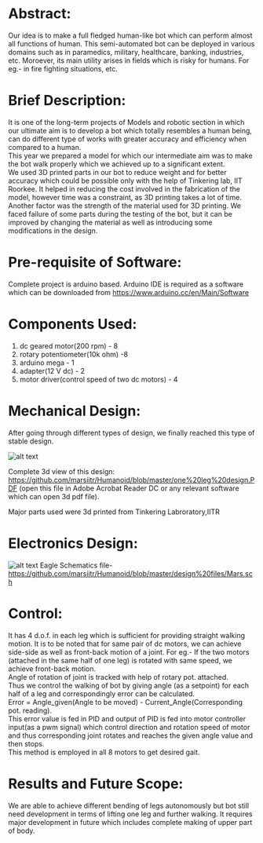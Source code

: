 
# Abstract:
Our idea is to make a full fledged human-like bot which can perform almost all functions of human. This semi-automated bot can be deployed in various domains such as in paramedics, military, healthcare, banking, industries, etc. Moroever, its main utility arises in fields which is risky for humans. For eg.- in fire fighting situations, etc.

# Brief Description: 
It is one of the long-term projects of Models and robotic section in which our ultimate aim is to develop a bot which totally resembles a human being, can do different type of works with greater accuracy and efficiency when compared to a human. <br/> 
This year we prepared a model for which our intermediate aim was to make the bot walk properly which we achieved up to a significant extent. <br/>
We used 3D printed parts in our bot to reduce weight and for better accuracy which could be possible only with the help of Tinkering lab, IIT Roorkee. It helped in reducing the cost involved in the fabrication of the model, however time was a constraint, as 3D printing takes a lot of time. Another factor was the strength of the material used for 3D printing. We faced failure of some parts during the testing of the bot, but it can be improved by changing the material as well as introducing some modifications in the design.

# Pre-requisite of Software:
Complete project is arduino based. Arduino IDE is required as a software which can be downloaded from https://www.arduino.cc/en/Main/Software

# Components Used:
1. dc geared motor(200 rpm) - 8
2. rotary potentiometer(10k ohm) -8
3. arduino mega - 1
4. adapter(12 V dc) - 2
5. motor driver(control speed of two dc motors) - 4

# Mechanical Design:
 After going through different types of design, we finally reached this type of stable design.
 
 ![alt text](/humanoid-mech-image1.jpg)
 
 Complete 3d view of this design: https://github.com/marsiitr/Humanoid/blob/master/one%20leg%20design.PDF (open this file in Adobe Acrobat Reader DC or any relevant software which can open 3d pdf file).
 
 Major parts used were 3d printed from Tinkering Labroratory,IITR
 
 # Electronics Design: 
![alt text](/schematic%20-humanoid.JPG)
Eagle Schematics file- https://github.com/marsiitr/Humanoid/blob/master/design%20files/Mars.sch

# Control:
It has 4 d.o.f. in each leg which is sufficient for providing straight walking motion. It is to be noted that for same pair of dc motors, we can achieve side-side as well as front-back motion of a joint. For eg.- If the two motors (attached in the same half of one leg) is rotated with same speed, we achieve front-back motion.<br/>
Angle of rotation of joint is tracked with help of rotary pot. attached.<br/>
Thus we control the walking of bot by giving angle (as a setpoint) for each half of a leg and correspondingly error can be calculated.<br/> 
Error = Angle_given(Angle to be moved) - Current_Angle(Corresponding pot. reading).<br/>
This error value is fed in PID and output of PID is fed into motor controller input(as a pwm signal) which control direction and rotation speed of motor and thus corresponding joint rotates and reaches the given angle value and then stops.<br/>
This method is employed in all 8 motors to get desired gait.

# Results and Future Scope:
We are able to achieve different bending of legs autonomously but bot still need development in terms of lifting one leg and further walking. It requires major development in future which includes complete making of upper part of body.

